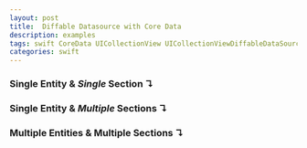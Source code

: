 ```yaml
---
layout: post
title:  Diffable Datasource with Core Data
description: examples
tags: swift CoreData UICollectionView UICollectionViewDiffableDataSource UITableViewDiffableDataSource ios
categories: swift
---
```


### Single Entity & *Single* Section ↴


### Single Entity & *Multiple* Sections ↴


### Multiple Entities & Multiple Sections ↴